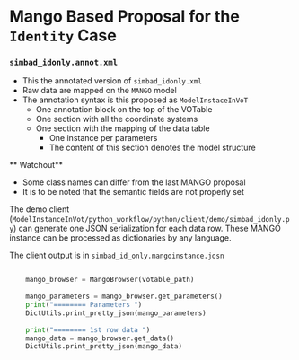 # Mango Based Proposal for the `Identity` Case

### `simbad_idonly.annot.xml`
- This the annotated version of `simbad_idonly.xml`
- Raw data are mapped on the `MANGO` model
- The annotation syntax is this proposed as `ModelInstaceInVoT`
    - One annotation block on the top of the VOTable
    - One section with all the coordinate systems
    - One section with the mapping of the data table
        - One instance per parameters
        - The content of this section denotes the model structure
    
** Watchout** 
- Some class names can differ from the last MANGO proposal
- It is to be noted that the semantic fields are not properly set

The demo client (`ModelInstanceInVot/python_workflow/python/client/demo/simbad_idonly.py`) can generate one JSON serialization for each data row. These MANGO instance can be processed as dictionaries by any language. 
        
The client output is in  `simbad_id_only.mangoinstance.josn`      
```python

    mango_browser = MangoBrowser(votable_path) 
    
    mango_parameters = mango_browser.get_parameters()
    print("======== Parameters ")
    DictUtils.print_pretty_json(mango_parameters)
        
    print("======== 1st row data ")
    mango_data = mango_browser.get_data()
    DictUtils.print_pretty_json(mango_data)
  ```
